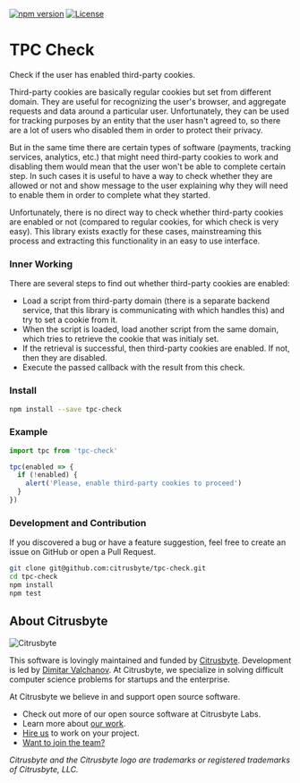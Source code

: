 [![npm version](https://img.shields.io/npm/v/tpc-check.svg)](https://www.npmjs.com/package/tpc-check)
[![License](https://img.shields.io/github/license/citrusbyte/tpc-check.svg)](https://www.github.com/citrusbyte/tpc-check)

# TPC Check

Check if the user has enabled third-party cookies.

Third-party cookies are basically regular cookies but set from different domain.
They are useful for recognizing the user's browser, and aggregate requests and
data around a particular user. Unfortunately, they can be used for tracking
purposes by an entity that the user hasn't agreed to, so there are a lot of
users who disabled them in order to protect their privacy.

But in the same time there are certain types of software (payments, tracking
services, analytics, etc.) that might need third-party cookies to work and
disabling them would mean that the user won't be able to complete certain step.
In such cases it is useful to have a way to check whether they are allowed or
not and show message to the user explaining why they will need to enable them
in order to complete what they started.

Unfortunately, there is no direct way to check whether third-party cookies are
enabled or not (compared to regular cookies, for which check is very easy). This
library exists exactly for these cases, mainstreaming this process and
extracting this functionality in an easy to use interface.

### Inner Working

There are several steps to find out whether third-party cookies are enabled:
- Load a script from third-party domain (there is a separate backend service,
  that this library is communicating with which handles this) and try to set a
  cookie from it.
- When the script is loaded, load another script from the same domain, which
  tries to retrieve the cookie that was initialy set.
- If the retrieval is successful, then third-party cookies are enabled. If not,
  then they are disabled.
- Execute the passed callback with the result from this check.

### Install

```bash
npm install --save tpc-check
```

### Example

```js
import tpc from 'tpc-check'

tpc(enabled => {
  if (!enabled) {
    alert('Please, enable third-party cookies to proceed')
  }
})
```

### Development and Contribution

If you discovered a bug or have a feature suggestion, feel free to create an
issue on GitHub or open a Pull Request.

```bash
git clone git@github.com:citrusbyte/tpc-check.git
cd tpc-check
npm install
npm test
```

## About Citrusbyte

![Citrusbyte](http://i.imgur.com/W6eISI3.png)

This software is lovingly maintained and funded by [Citrusbyte](https://www.citrusbyte.com). Development is led by [Dimitar Valchanov](https://github.com/dvalchanov).
At Citrusbyte, we specialize in solving difficult computer science problems for startups and the enterprise.

At Citrusbyte we believe in and support open source software.
* Check out more of our open source software at Citrusbyte Labs.
* Learn more about [our work](https://citrusbyte.com/portfolio).
* [Hire us](https://citrusbyte.com/contact) to work on your project.
* [Want to join the team?](http://careers.citrusbyte.com)

*Citrusbyte and the Citrusbyte logo are trademarks or registered trademarks of Citrusbyte, LLC.*
